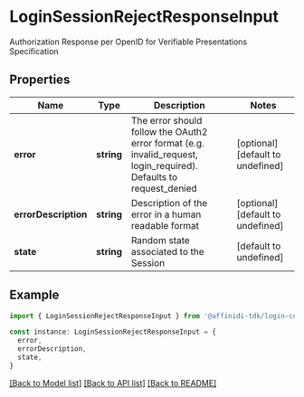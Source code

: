 # LoginSessionRejectResponseInput

Authorization Response per OpenID for Verifiable Presentations Specification

## Properties

| Name                 | Type       | Description                                                                                                        | Notes                             |
| -------------------- | ---------- | ------------------------------------------------------------------------------------------------------------------ | --------------------------------- |
| **error**            | **string** | The error should follow the OAuth2 error format (e.g. invalid_request, login_required). Defaults to request_denied | [optional] [default to undefined] |
| **errorDescription** | **string** | Description of the error in a human readable format                                                                | [optional] [default to undefined] |
| **state**            | **string** | Random state associated to the Session                                                                             | [default to undefined]            |

## Example

```typescript
import { LoginSessionRejectResponseInput } from '@affinidi-tdk/login-configuration-client'

const instance: LoginSessionRejectResponseInput = {
  error,
  errorDescription,
  state,
}
```

[[Back to Model list]](../README.md#documentation-for-models) [[Back to API list]](../README.md#documentation-for-api-endpoints) [[Back to README]](../README.md)
